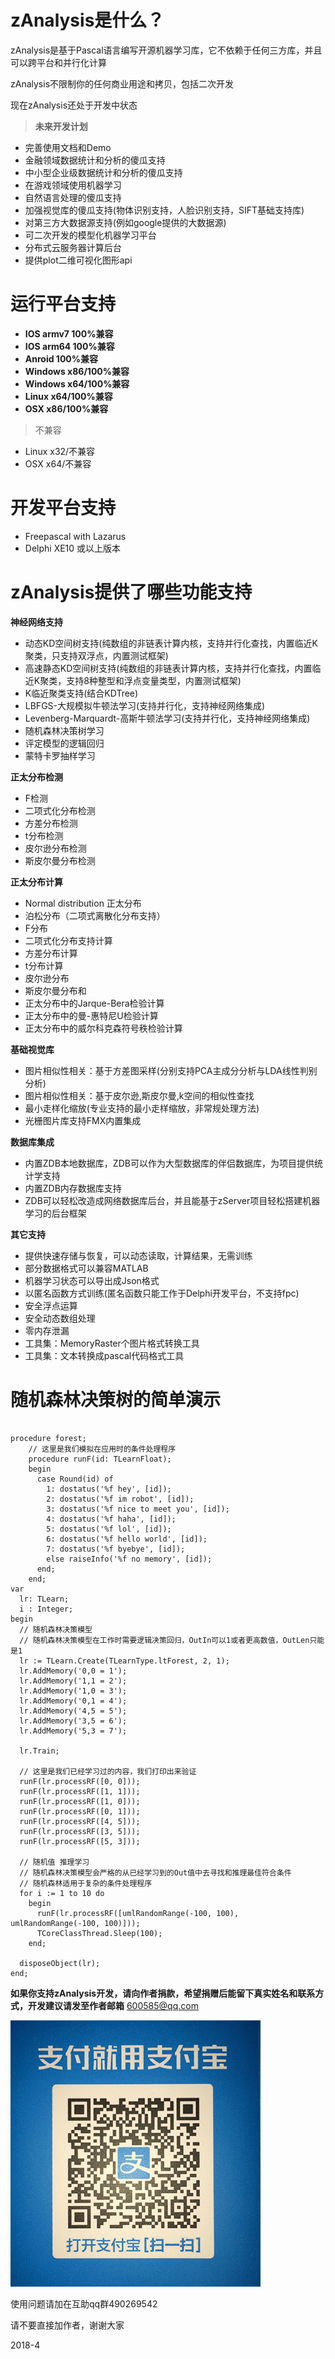 # zAnalysis是什么？ #

zAnalysis是基于Pascal语言编写开源机器学习库，它不依赖于任何三方库，并且可以跨平台和并行化计算

zAnalysis不限制你的任何商业用途和拷贝，包括二次开发


现在zAnalysis还处于开发中状态


> **未来开发计划**
- 完善使用文档和Demo
- 金融领域数据统计和分析的傻瓜支持
- 中小型企业级数据统计和分析的傻瓜支持
- 在游戏领域使用机器学习
- 自然语言处理的傻瓜支持
- 加强视觉库的傻瓜支持(物体识别支持，人脸识别支持，SIFT基础支持库)
- 对第三方大数据源支持(例如google提供的大数据源)
- 可二次开发的模型化机器学习平台
- 分布式云服务器计算后台
- 提供plot二维可视化图形api


# 运行平台支持 #
- **IOS armv7 100%兼容**
- **IOS arm64 100%兼容**
- **Anroid 100%兼容**
- **Windows x86/100%兼容**
- **Windows x64/100%兼容**
- **Linux x64/100%兼容**
- **OSX x86/100%兼容**
 

> 不兼容
- Linux x32/不兼容
- OSX x64/不兼容


# 开发平台支持 #
- Freepascal with Lazarus
- Delphi XE10 或以上版本



# zAnalysis提供了哪些功能支持 #


**神经网络支持**
- 动态KD空间树支持(纯数组的非链表计算内核，支持并行化查找，内置临近K聚类，只支持双浮点，内置测试框架)
- 高速静态KD空间树支持(纯数组的非链表计算内核，支持并行化查找，内置临近K聚类，支持8种整型和浮点变量类型，内置测试框架)
- K临近聚类支持(结合KDTree)
- LBFGS-大规模拟牛顿法学习(支持并行化，支持神经网络集成) 
- Levenberg-Marquardt-高斯牛顿法学习(支持并行化，支持神经网络集成) 
- 随机森林决策树学习
- 评定模型的逻辑回归
- 蒙特卡罗抽样学习

**正太分布检测**
- F检测
- 二项式化分布检测
- 方差分布检测
- t分布检测
- 皮尔逊分布检测
- 斯皮尔曼分布检测

**正太分布计算**
- Normal distribution 正太分布
- 泊松分布（二项式离散化分布支持）
- F分布
- 二项式化分布支持计算
- 方差分布计算
- t分布计算
- 皮尔逊分布
- 斯皮尔曼分布和
- 正太分布中的Jarque-Bera检验计算
- 正太分布中的曼-惠特尼U检验计算
- 正太分布中的威尔科克森符号秩检验计算

**基础视觉库**
- 图片相似性相关：基于方差图采样(分别支持PCA主成分分析与LDA线性判别分析)
- 图片相似性相关：基于皮尔逊,斯皮尔曼,k空间的相似性查找
- 最小走样化缩放(专业支持的最小走样缩放，非常规处理方法)
- 光栅图片库支持FMX内置集成

**数据库集成**
- 内置ZDB本地数据库，ZDB可以作为大型数据库的伴侣数据库，为项目提供统计学支持
- 内置ZDB内存数据库支持
- ZDB可以轻松改造成网络数据库后台，并且能基于zServer项目轻松搭建机器学习的后台框架

**其它支持**
- 提供快速存储与恢复，可以动态读取，计算结果，无需训练
- 部分数据格式可以兼容MATLAB
- 机器学习状态可以导出成Json格式
- 以匿名函数方式训练(匿名函数只能工作于Delphi开发平台，不支持fpc)
- 安全浮点运算
- 安全动态数组处理
- 零内存泄漏
- 工具集：MemoryRaster个图片格式转换工具
- 工具集：文本转换成pascal代码格式工具


# 随机森林决策树的简单演示

```delphi

procedure forest;
	// 这里是我们模拟在应用时的条件处理程序
	procedure runF(id: TLearnFloat);
	begin
	  case Round(id) of
	    1: dostatus('%f hey', [id]);
	    2: dostatus('%f im robot', [id]);
	    3: dostatus('%f nice to meet you', [id]);
	    4: dostatus('%f haha', [id]);
	    5: dostatus('%f lol', [id]);
	    6: dostatus('%f hello world', [id]);
	    7: dostatus('%f byebye', [id]);
	    else raiseInfo('%f no memory', [id]);
	  end;
	end;
var
  lr: TLearn;
  i : Integer;
begin
  // 随机森林决策模型
  // 随机森林决策模型在工作时需要逻辑决策回归，OutIn可以1或者更高数值，OutLen只能是1
  lr := TLearn.Create(TLearnType.ltForest, 2, 1);
  lr.AddMemory('0,0 = 1');
  lr.AddMemory('1,1 = 2');
  lr.AddMemory('1,0 = 3');
  lr.AddMemory('0,1 = 4');
  lr.AddMemory('4,5 = 5');
  lr.AddMemory('3,5 = 6');
  lr.AddMemory('5,3 = 7');

  lr.Train;

  // 这里是我们已经学习过的内容，我们打印出来验证
  runF(lr.processRF([0, 0]));
  runF(lr.processRF([1, 1]));
  runF(lr.processRF([1, 0]));
  runF(lr.processRF([0, 1]));
  runF(lr.processRF([4, 5]));
  runF(lr.processRF([3, 5]));
  runF(lr.processRF([5, 3]));

  // 随机值 推理学习
  // 随机森林决策模型会严格的从已经学习到的Out值中去寻找和推理最佳符合条件
  // 随机森林适用于复杂的条件处理程序
  for i := 1 to 10 do
    begin
      runF(lr.processRF([umlRandomRange(-100, 100), umlRandomRange(-100, 100)]));
      TCoreClassThread.Sleep(100);
    end;

  disposeObject(lr);
end;
```


**如果你支持zAnalysis开发，请向作者捐款，希望捐赠后能留下真实姓名和联系方式，开发建议请发至作者邮箱** [600585@qq.com](mailto:600585@qq.com "600585@qq.com")

![](alipay.jpg)



使用问题请加在互助qq群490269542
 
请不要直接加作者，谢谢大家

2018-4

